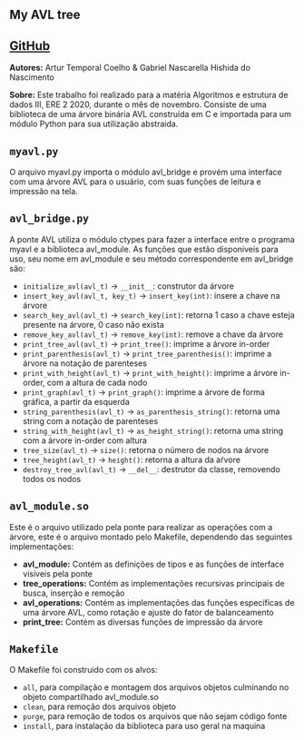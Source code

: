 ## My AVL tree

## [GitHub](https://github.com/arturtemporal/AVLtree)

**Autores:** Artur Temporal Coelho & Gabriel Nascarella Hishida do Nascimento

**Sobre:** Este trabalho foi realizado para a matéria Algoritmos e estrutura de dados III, ERE 2 2020, durante o mês de novembro. Consiste de uma biblioteca de uma árvore binária AVL construida em C e importada para um módulo Python para sua utilização abstraida.

## `myavl.py`
O arquivo myavl.py importa o módulo avl_bridge e provém uma interface com uma árvore AVL para o usuário, com suas funções de leitura e impressão na tela.

## `avl_bridge.py`
A ponte AVL utiliza o módulo ctypes para fazer a interface entre o programa myavl e a biblioteca avl_module. As funções que estão disponiveis para uso, seu nome em avl_module e seu método correspondente em avl_bridge são:

 - `initialize_avl(avl_t)` -> `__init__`: construtor da árvore
 - `insert_key_avl(avl_t, key_t)` -> `insert_key(int)`: insere a chave na árvore
 - `search_key_avl(avl_t)` -> `search_key(int)`: retorna 1 caso a chave esteja presente na árvore, 0 caso não exista
 - `remove_key_avl(avl_t)` -> `remove_key(int)`: remove a chave da árvore
 - `print_tree_avl(avl_t)` -> `print_tree()`: imprime a árvore in-order 
 - `print_parenthesis(avl_t)` -> `print_tree_parenthesis()`: imprime a árvore na notação de parenteses
 - `print_with_height(avl_t)` -> `print_with_height()`: imprime a árvore in-order, com a altura de cada nodo 
 - `print_graph(avl_t)` -> `print_graph()`: imprime a árvore de forma gráfica, a partir da esquerda 
 - `string_parenthesis(avl_t)` -> `as_parenthesis_string()`: retorna uma string com a notação de parenteses
 - `string_with_height(avl_t)` -> `as_height_string()`: retorna uma string com a árvore in-order com altura
 - `tree_size(avl_t)` -> `size()`: retorna o número de nodos na árvore
 - `tree_height(avl_t)` -> `height()`: retorna a altura da aŕvore 
 - `destroy_tree_avl(avl_t)` -> `__del__`: destrutor da classe, removendo todos os nodos


## `avl_module.so`
Este é o arquivo utilizado pela ponte para realizar as operações com a árvore, este é o arquivo montado pelo Makefile, dependendo das seguintes implementações:

 - **avl_module:** Contém as definições de tipos e as funções de interface visiveis pela ponte
 - **tree_operations:** Contém as implementações recursivas principais de busca, inserção e remoção
 - **avl_operations:**  Contém as implementações das funções específicas de uma árvore AVL, como rotação e ajuste do fator de balanceamento
 - **print_tree:** Contém as diversas funções de impressão da árvore
 
## `Makefile`
O Makefile foi construido com os alvos:
 - `all`, para compilação e montagem dos arquivos objetos culminando no objeto compartilhado avl_module.so
 -  `clean`, para remoção dos arquivos objeto 
 - `purge`, para remoção de todos os arquivos que não sejam código fonte
 - `install`, para instalação da biblioteca para uso geral na maquina
